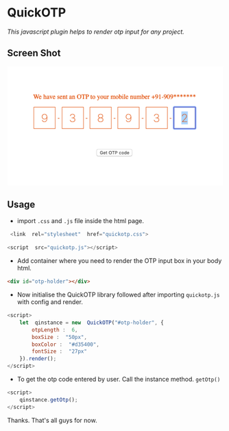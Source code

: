 
# QuickOTP
*This javascript plugin helps to render otp input for any project.*

## Screen Shot

![enter image description here](https://raw.githubusercontent.com/saikatdutta1991/QuickOTP/master/screenshot.png)


## Usage
- import `.css` and `.js` file inside the html page.

```javascript
 <link  rel="stylesheet"  href="quickotp.css">
```
```javascript
<script  src="quickotp.js"></script>
```

- Add container where you need to render the OTP input box in your body html.
```html
<div id="otp-holder"></div>
```
- Now initialise the QuickOTP library followed after importing `quickotp.js` with config and render.
```javascript
<script>
	let  qinstance = new  QuickOTP("#otp-holder", { 
		otpLength :  6,
		boxSize :  "50px",
		boxColor :  "#d35400",
		fontSize :  "27px"
	}).render();
</script>
```

- To get the otp code entered by user. Call the instance method. `getOtp()`
```javascript
<script>
	qinstance.getOtp();
</script>
```
Thanks. That's all guys for now.
